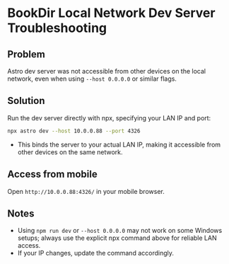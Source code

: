 # BookDir Local Network Dev Server Troubleshooting

## Problem
Astro dev server was not accessible from other devices on the local network, even when using `--host 0.0.0.0` or similar flags.

## Solution
Run the dev server directly with npx, specifying your LAN IP and port:

```sh
npx astro dev --host 10.0.0.88 --port 4326
```
- This binds the server to your actual LAN IP, making it accessible from other devices on the same network.

## Access from mobile
Open `http://10.0.0.88:4326/` in your mobile browser.

## Notes
- Using `npm run dev` or `--host 0.0.0.0` may not work on some Windows setups; always use the explicit npx command above for reliable LAN access.
- If your IP changes, update the command accordingly. 
